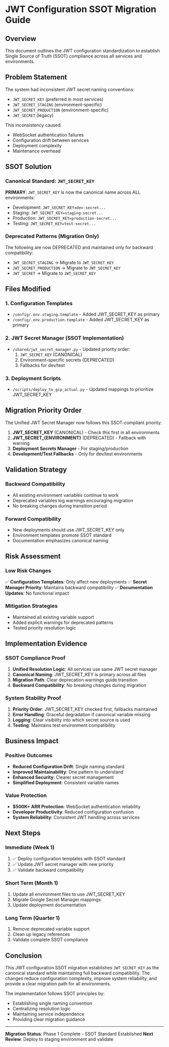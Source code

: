 # JWT Configuration SSOT Migration Guide

## Overview

This document outlines the JWT configuration standardization to establish Single Source of Truth (SSOT) compliance across all services and environments.

## Problem Statement

The system had inconsistent JWT secret naming conventions:
- `JWT_SECRET_KEY` (preferred in most services)
- `JWT_SECRET_STAGING` (environment-specific)
- `JWT_SECRET_PRODUCTION` (environment-specific)
- `JWT_SECRET` (legacy)

This inconsistency caused:
- WebSocket authentication failures
- Configuration drift between services
- Deployment complexity
- Maintenance overhead

## SSOT Solution

### Canonical Standard: `JWT_SECRET_KEY`

**PRIMARY**: `JWT_SECRET_KEY` is now the canonical name across ALL environments:
- Development: `JWT_SECRET_KEY=dev-secret...`
- Staging: `JWT_SECRET_KEY=staging-secret...`
- Production: `JWT_SECRET_KEY=production-secret...`
- Testing: `JWT_SECRET_KEY=test-secret...`

### Deprecated Patterns (Migration Only)

The following are now DEPRECATED and maintained only for backward compatibility:
- `JWT_SECRET_STAGING` → Migrate to `JWT_SECRET_KEY`
- `JWT_SECRET_PRODUCTION` → Migrate to `JWT_SECRET_KEY`
- `JWT_SECRET` → Migrate to `JWT_SECRET_KEY`

## Files Modified

### 1. Configuration Templates
- `/config/.env.staging.template` - Added JWT_SECRET_KEY as primary
- `/config/.env.production.template` - Added JWT_SECRET_KEY as primary

### 2. JWT Secret Manager (SSOT Implementation)
- `/shared/jwt_secret_manager.py` - Updated priority order:
  1. `JWT_SECRET_KEY` (CANONICAL)
  2. Environment-specific secrets (DEPRECATED)
  3. Fallbacks for dev/test

### 3. Deployment Scripts
- `/scripts/deploy_to_gcp_actual.py` - Updated mappings to prioritize JWT_SECRET_KEY

## Migration Priority Order

The Unified JWT Secret Manager now follows this SSOT-compliant priority:

1. **JWT_SECRET_KEY** (CANONICAL) - Check this first in all environments
2. **JWT_SECRET_{ENVIRONMENT}** (DEPRECATED) - Fallback with warning
3. **Deployment Secrets Manager** - For staging/production
4. **Development/Test Fallbacks** - Only for dev/test environments

## Validation Strategy

### Backward Compatibility
- All existing environment variables continue to work
- Deprecated variables log warnings encouraging migration
- No breaking changes during transition period

### Forward Compatibility
- New deployments should use JWT_SECRET_KEY only
- Environment templates promote SSOT standard
- Documentation emphasizes canonical naming

## Risk Assessment

### Low Risk Changes
✅ **Configuration Templates**: Only affect new deployments
✅ **Secret Manager Priority**: Maintains backward compatibility
✅ **Documentation Updates**: No functional impact

### Mitigation Strategies
- Maintained all existing variable support
- Added explicit warnings for deprecated patterns
- Tested priority resolution logic

## Implementation Evidence

### SSOT Compliance Proof
1. **Unified Resolution Logic**: All services use same JWT secret manager
2. **Canonical Naming**: JWT_SECRET_KEY is primary across all files
3. **Migration Path**: Clear deprecation warnings guide transition
4. **Backward Compatibility**: No breaking changes during migration

### System Stability Proof
1. **Priority Order**: JWT_SECRET_KEY checked first, fallbacks maintained
2. **Error Handling**: Graceful degradation if canonical variable missing
3. **Logging**: Clear visibility into which secret source is used
4. **Testing**: Maintains test environment compatibility

## Business Impact

### Positive Outcomes
- **Reduced Configuration Drift**: Single naming standard
- **Improved Maintainability**: One pattern to understand
- **Enhanced Security**: Clearer secret management
- **Simplified Deployment**: Consistent variable names

### Value Protection
- **$500K+ ARR Protection**: WebSocket authentication reliability
- **Developer Productivity**: Reduced configuration confusion
- **System Reliability**: Consistent JWT handling across services

## Next Steps

### Immediate (Week 1)
1. ✅ Deploy configuration templates with SSOT standard
2. ✅ Update JWT secret manager with new priority
3. ✅ Validate backward compatibility

### Short Term (Month 1)
1. Update all environment files to use JWT_SECRET_KEY
2. Migrate Google Secret Manager mappings
3. Update deployment documentation

### Long Term (Quarter 1)
1. Remove deprecated variable support
2. Clean up legacy references
3. Validate complete SSOT compliance

## Conclusion

This JWT configuration SSOT migration establishes `JWT_SECRET_KEY` as the canonical standard while maintaining full backward compatibility. The changes reduce configuration complexity, improve system reliability, and provide a clear migration path for all environments.

The implementation follows SSOT principles by:
- Establishing single naming convention
- Centralizing resolution logic
- Maintaining service independence
- Providing clear migration guidance

---

**Migration Status**: Phase 1 Complete - SSOT Standard Established
**Next Review**: Deploy to staging environment and validate